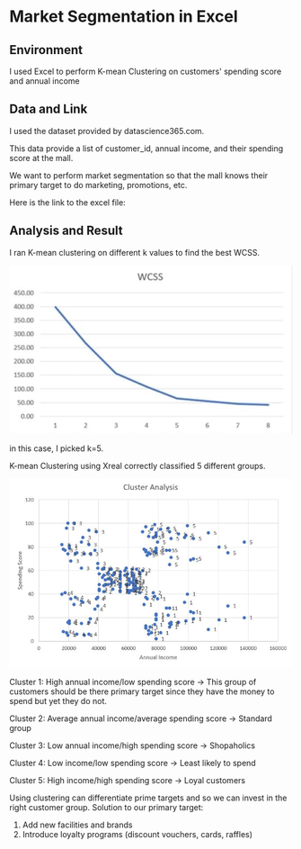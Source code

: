 # Market Segmentation in Excel  

## Environment
I used Excel to perform K-mean Clustering on customers' spending score and annual income

## Data and Link
I used the dataset provided by datascience365.com. 

This data provide a list of customer_id, annual income, and their spending score at the mall.

We want to perform market segmentation so that the mall knows their primary target to do marketing, promotions, etc.

Here is the link to the excel file:

## Analysis and Result

I ran K-mean clustering on different k values to find the best WCSS.

![WCSS](./image/WCSS.JPG)

in this case, I picked k=5.

K-mean Clustering using Xreal correctly classified 5 different groups.

![Cluster](./image/clusterresult.JPG)


Cluster 1: High annual income/low spending score -> This group of customers should be there primary target since they have the money to spend but yet they do not.

Cluster 2: Average annual income/average spending score -> Standard group

Cluster 3: Low annual income/high spending score -> Shopaholics

Cluster 4: Low income/low spending score -> Least likely to spend 

Cluster 5: High income/high spending score -> Loyal customers

Using clustering can differentiate prime targets and so we can invest in the right customer group.
Solution to our primary target:
1. Add new facilities and brands
2. Introduce loyalty programs (discount vouchers, cards, raffles)
